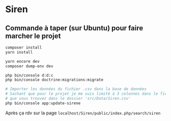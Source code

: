 # Siren

## Commande à taper (sur Ubuntu) pour faire marcher le projet
```bash
composer install
yarn install

yarn encore dev
composer dump-env dev

php bin/console d:d:c 
php bin/console doctrine:migrations:migrate

# Importer les données du fichier .csv dans la base de données
# Sachant que pour le projet je me suis limité à 3 colonnes dans le fichier (de la mise à jour du 29 mars) 
# que vous trouvez dans le dossier 'src/Data/Siren.csv'
php bin/console app:update-sirene
```
Après ça rdv sur la page `localhost/Siren/public/index.php/search/siren`
